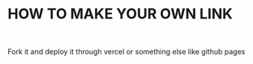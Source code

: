 <h1>HOW TO MAKE YOUR OWN LINK</h1>
<br> <p>Fork it and deploy it through vercel or something else like github pages</p>
